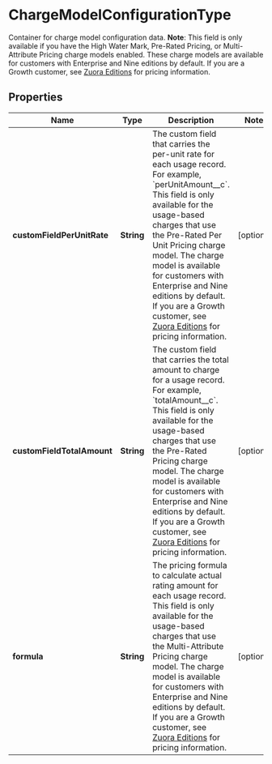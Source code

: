 

# ChargeModelConfigurationType

Container for charge model configuration data.  **Note**: This field is only available if you have the High Water Mark, Pre-Rated Pricing, or Multi-Attribute Pricing charge models enabled. These charge models are available for customers with Enterprise and Nine editions by default. If you are a Growth customer, see [Zuora Editions](https://knowledgecenter.zuora.com/BB_Introducing_Z_Business/C_Zuora_Editions) for pricing information. 

## Properties

| Name | Type | Description | Notes |
|------------ | ------------- | ------------- | -------------|
|**customFieldPerUnitRate** | **String** | The custom field that carries the per-unit rate for each usage record. For example, &#x60;perUnitAmount__c&#x60;.      This field is only available for the usage-based charges that use the Pre-Rated Per Unit Pricing charge model. The charge model is available for customers with Enterprise and Nine editions by default. If you are a Growth customer, see [Zuora Editions](https://knowledgecenter.zuora.com/BB_Introducing_Z_Business/C_Zuora_Editions) for pricing information.  |  [optional] |
|**customFieldTotalAmount** | **String** | The custom field that carries the total amount to charge for a usage record. For example, &#x60;totalAmount__c&#x60;.       This field is only available for the usage-based charges that use the Pre-Rated Pricing charge model. The charge model is available for customers with Enterprise and Nine editions by default. If you are a Growth customer, see [Zuora Editions](https://knowledgecenter.zuora.com/BB_Introducing_Z_Business/C_Zuora_Editions) for pricing information.  |  [optional] |
|**formula** | **String** | The pricing formula to calculate actual rating amount for each usage record.  This field is only available for the usage-based charges that use the Multi-Attribute Pricing charge model. The charge model is available for customers with Enterprise and Nine editions by default. If you are a Growth customer, see [Zuora Editions](https://knowledgecenter.zuora.com/BB_Introducing_Z_Business/C_Zuora_Editions) for pricing information.  |  [optional] |



